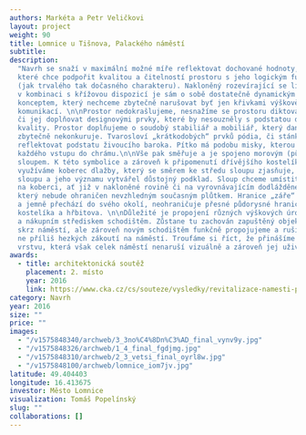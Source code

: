 ```yaml
---
authors: Markéta a Petr Veličkovi
layout: project
weight: 90
title: Lomnice u Tišnova, Palackého náměstí
subtitle:
description:
  "Navrh se snaží v maximální možné míře reflektovat dochované hodnoty,
  které chce podpořit kvalitou a čitelností prostoru s jeho logickým funkčním využitím
  (jak trvalého tak dočasného charakteru). Nakloněný rozevírající se lichoběžník náměstí
  v kombinaci s křížovou dispozicí je sám o sobě dostatečně dynamickým a prostorovým
  konceptem, který nechceme zbytečně narušovat byť jen křivkami výškově oddělených
  komunikací. \n\nProstor nedokrašlujeme, nesnažíme se prostoru diktovat nový řád
  či jej doplňovat designovými prvky, které by nesouzněly s podstatou dochované barokní
  kvality. Prostor doplňujeme o soudobý stabiliář a mobiliář, který danému prostředí
  zbytečně nekonkuruje. Tvarosloví „krátkodobých“ prvků pódia, či stánků se snaží
  reflektovat podstatu živoucího baroka. Pítko má podobu misky, kterou potkáváme u
  každého vstupu do chrámu.\n\nVše pak směřuje a je spojeno morovým (původně mariánským)
  sloupem. K této symbolice a zároveň k připomenutí dřívějšího kostelíka a hřbitova
  využíváme koberec dlažby, který se směrem ke středu sloupu zjasňuje, aby tak celému
  sloupu a jeho významu vytvářel důstojný podklad. Sloup chceme umístit jako plující
  na koberci, ať již v nakloněné rovině či na vyrovnávajícím dodlážděném stupínku,
  který nebude ohraničen nevzhledným současným plůtkem. Hranice „záře“ je neznatelná
  a jemně přechází do svého okolí, neohraničuje přesné půdorysné hranice dřívějšího
  kostelíka a hřbitova. \n\nDůležité je propojení různých výškových úrovní mezi náměstím
  a nákupním střediskem schodištěm. Zůstane tu zachován zapuštěný objekt loubí v pohledech
  skrz náměstí, ale zároveň novým schodištěm funkčně propojujeme a rušíme jedno z
  ne příliš hezkých zákoutí na náměstí. Troufáme si říct, že přinášíme novou opodstatněnou
  vrstvu, která však celek náměstí nenaruší vizuálně a zároveň jej uživatelsky zpříjemní.\n"
awards:
  - title: architektonická soutěž
    placement: 2. místo
    year: 2016
    link: https://www.cka.cz/cs/souteze/vysledky/revitalizace-namesti-palackeho-v-lomnici
category: Navrh
year: 2016
size: ""
price: ""
images:
  - "/v1575848340/archweb/3_3no%C4%8Dn%C3%AD_final_vynv9y.jpg"
  - "/v1575848326/archweb/1_4_final_fgdjmg.jpg"
  - "/v1575848310/archweb/2_3_vetsi_final_oyrl8w.jpg"
  - "/v1575848100/archweb/lomnice_iom7jv.jpg"
latitude: 49.404403
longitude: 16.413675
investor: Město Lomnice
visualization: Tomáš Popelínský
slug: ""
collaborations: []
---
```

